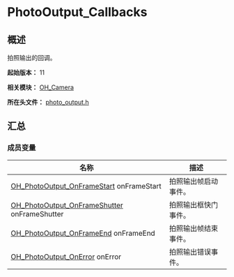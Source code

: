 # PhotoOutput_Callbacks
<!--Kit: Camera Kit-->
<!--Subsystem: Multimedia-->
<!--Owner: @qano-->
<!--Designer: @leo_ysl-->
<!--Tester: @xchaosioda-->
<!--Adviser: @zengyawen-->

## 概述

拍照输出的回调。

**起始版本：** 11

**相关模块：** [OH_Camera](capi-oh-camera.md)

**所在头文件：** [photo_output.h](capi-photo-output-h.md)

## 汇总

### 成员变量

| 名称 | 描述 |
| -- | -- |
| [OH_PhotoOutput_OnFrameStart](capi-photo-output-h.md#oh_photooutput_onframestart) onFrameStart | 拍照输出帧启动事件。 |
| [OH_PhotoOutput_OnFrameShutter](capi-photo-output-h.md#oh_photooutput_onframeshutter) onFrameShutter | 拍照输出框快门事件。 |
| [OH_PhotoOutput_OnFrameEnd](capi-photo-output-h.md#oh_photooutput_onframeend) onFrameEnd | 拍照输出帧结束事件。 |
| [OH_PhotoOutput_OnError](capi-photo-output-h.md#oh_photooutput_onerror) onError | 拍照输出错误事件。 |


